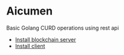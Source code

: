 # Aicumen

Basic Golang CURD operations using rest api
- [Install blockchain server](./blockchain/README.MD) 
- [Install client](./client/README.MD)